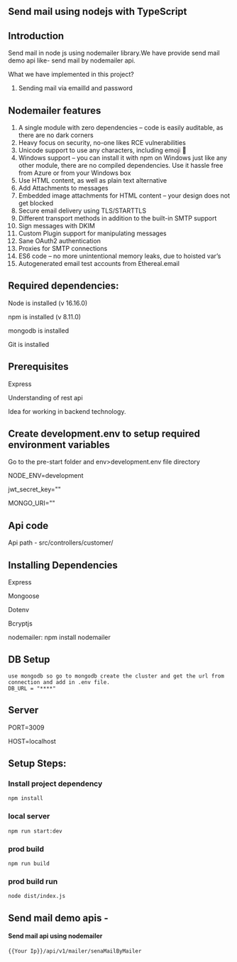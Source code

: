 ## Send mail using nodejs with TypeScript

## Introduction
  Send mail in node js using nodemailer library.We have provide send mail demo api like- send mail by nodemailer api.

  What we have implemented in this project?
  1. Sending mail via emailId and password

## Nodemailer features

  1. A single module with zero dependencies – code is easily auditable, as there are no dark corners
  2. Heavy focus on security, no-one likes RCE vulnerabilities
  3. Unicode support to use any characters, including emoji 💪
  4. Windows support – you can install it with npm on Windows just like any other module, there are no compiled     dependencies. Use it hassle free from Azure or from your Windows box
  5. Use HTML content, as well as plain text alternative
  6. Add Attachments to messages
  7. Embedded image attachments for HTML content – your design does not get blocked
  8. Secure email delivery using TLS/STARTTLS
  9. Different transport methods in addition to the built-in SMTP support
  10. Sign messages with DKIM
  11. Custom Plugin support for manipulating messages
  12. Sane OAuth2 authentication
  13. Proxies for SMTP connections
  14. ES6 code – no more unintentional memory leaks, due to hoisted var’s
  15. Autogenerated email test accounts from Ethereal.email


## Required dependencies:

Node is installed (v 16.16.0)

npm is installed (v 8.11.0)

mongodb is installed

Git is installed

## Prerequisites
Express

Understanding of rest api

Idea for working in backend technology.

## Create development.env to setup required environment variables

Go to the pre-start folder and env>development.env file directory

NODE_ENV=development

jwt_secret_key=""

MONGO_URI=""

## Api code
   Api path - src/controllers/customer/

## Installing Dependencies
Express

Mongoose

Dotenv

Bcryptjs

nodemailer: npm install nodemailer

## DB Setup
    use mongodb so go to mongodb create the cluster and get the url from connection and add in .env file.
    DB_URL = "****"

## Server
PORT=3009

HOST=localhost

## Setup Steps:
### Install project dependency
`npm install`
### local server
`npm run start:dev`
### prod build
`npm run build`
### prod build run
`node dist/index.js`

## Send mail demo apis - 
  #### Send mail api using nodemailer
  `{{Your Ip}}/api/v1/mailer/senaMailByMailer`
